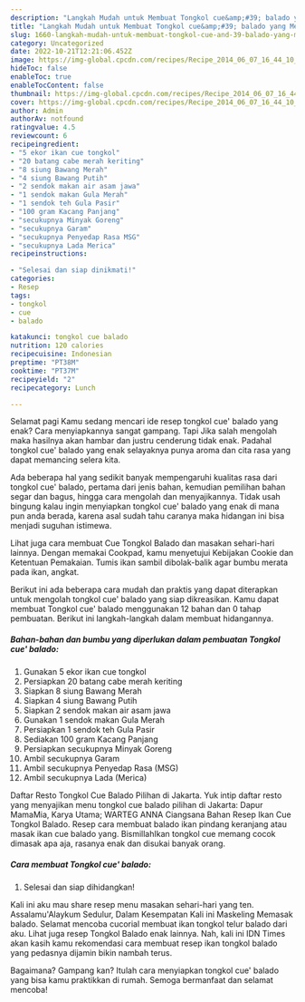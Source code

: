 ```yaml
---
description: "Langkah Mudah untuk Membuat Tongkol cue&amp;#39; balado yang Menggugah Selera, Buat Buka Puasa Lezat Sekali"
title: "Langkah Mudah untuk Membuat Tongkol cue&amp;#39; balado yang Menggugah Selera, Buat Buka Puasa Lezat Sekali"
slug: 1660-langkah-mudah-untuk-membuat-tongkol-cue-and-39-balado-yang-menggugah-selera-buat-buka-puasa-lezat-sekali
category: Uncategorized
date: 2022-10-21T12:21:06.452Z
image: https://img-global.cpcdn.com/recipes/Recipe_2014_06_07_16_44_10_216_6bf2d8/680x482cq70/tongkol-cue-balado-foto-resep-utama.jpg
hideToc: false
enableToc: true
enableTocContent: false
thumbnail: https://img-global.cpcdn.com/recipes/Recipe_2014_06_07_16_44_10_216_6bf2d8/680x482cq70/tongkol-cue-balado-foto-resep-utama.jpg
cover: https://img-global.cpcdn.com/recipes/Recipe_2014_06_07_16_44_10_216_6bf2d8/680x482cq70/tongkol-cue-balado-foto-resep-utama.jpg
author: Admin
authorAv: notfound
ratingvalue: 4.5
reviewcount: 6
recipeingredient:
- "5 ekor ikan cue tongkol"
- "20 batang cabe merah keriting"
- "8 siung Bawang Merah"
- "4 siung Bawang Putih"
- "2 sendok makan air asam jawa"
- "1 sendok makan Gula Merah"
- "1 sendok teh Gula Pasir"
- "100 gram Kacang Panjang"
- "secukupnya Minyak Goreng"
- "secukupnya Garam"
- "secukupnya Penyedap Rasa MSG"
- "secukupnya Lada Merica"
recipeinstructions:

- "Selesai dan siap dinikmati!"
categories:
- Resep
tags:
- tongkol
- cue
- balado

katakunci: tongkol cue balado 
nutrition: 120 calories
recipecuisine: Indonesian
preptime: "PT38M"
cooktime: "PT37M"
recipeyield: "2"
recipecategory: Lunch

---
```



Selamat pagi Kamu sedang mencari ide resep tongkol cue&#39; balado yang enak? Cara menyiapkannya sangat gampang. Tapi Jika salah mengolah maka hasilnya akan hambar dan justru cenderung tidak enak. Padahal tongkol cue&#39; balado yang enak selayaknya punya aroma dan cita rasa yang dapat memancing selera kita.


Ada beberapa hal yang sedikit banyak mempengaruhi kualitas rasa dari tongkol cue&#39; balado, pertama dari jenis bahan, kemudian pemilihan bahan segar dan bagus, hingga cara mengolah dan menyajikannya. Tidak usah bingung kalau ingin menyiapkan tongkol cue&#39; balado yang enak di mana pun anda berada, karena asal sudah tahu caranya maka hidangan ini bisa menjadi suguhan istimewa.

Lihat juga cara membuat Cue Tongkol Balado dan masakan sehari-hari lainnya. Dengan memakai Cookpad, kamu menyetujui Kebijakan Cookie dan Ketentuan Pemakaian. Tumis ikan sambil dibolak-balik agar bumbu merata pada ikan, angkat.


Berikut ini ada beberapa cara mudah dan praktis yang dapat diterapkan untuk mengolah tongkol cue&#39; balado yang siap dikreasikan. Kamu dapat membuat Tongkol cue&#39; balado menggunakan 12 bahan dan 0 tahap pembuatan. Berikut ini langkah-langkah dalam membuat hidangannya.

<!--inarticleads1-->

##### Bahan-bahan dan bumbu yang diperlukan dalam pembuatan Tongkol cue&#39; balado:

1. Gunakan 5 ekor ikan cue tongkol
1. Persiapkan 20 batang cabe merah keriting
1. Siapkan 8 siung Bawang Merah
1. Siapkan 4 siung Bawang Putih
1. Siapkan 2 sendok makan air asam jawa
1. Gunakan 1 sendok makan Gula Merah
1. Persiapkan 1 sendok teh Gula Pasir
1. Sediakan 100 gram Kacang Panjang
1. Persiapkan secukupnya Minyak Goreng
1. Ambil secukupnya Garam
1. Ambil secukupnya Penyedap Rasa (MSG)
1. Ambil secukupnya Lada (Merica)


Daftar Resto Tongkol Cue Balado Pilihan di Jakarta. Yuk intip daftar resto yang menyajikan menu tongkol cue balado pilihan di Jakarta: Dapur MamaMia, Karya Utama; WARTEG ANNA Ciangsana Bahan Resep Ikan Cue Tongkol Balado. Resep cara membuat balado ikan pindang keranjang atau masak ikan cue balado yang. BismillahIkan tongkol cue memang cocok dimasak apa aja, rasanya enak dan disukai banyak orang. 

<!--inarticleads2-->

##### Cara membuat Tongkol cue&#39; balado:


1. Selesai dan siap dihidangkan!

Kali ini aku mau share resep menu masakan sehari-hari yang ten. Assalamu&#39;Alaykum Sedulur, Dalam Kesempatan Kali ini Maskeling Memasak balado. Selamat mencoba cucorial membuat ikan tongkol telur balado dari aku. Lihat juga resep Tongkol Balado enak lainnya. Nah, kali ini IDN Times akan kasih kamu rekomendasi cara membuat resep ikan tongkol balado yang pedasnya dijamin bikin nambah terus. 

Bagaimana? Gampang kan? Itulah cara menyiapkan tongkol cue&#39; balado yang bisa kamu praktikkan di rumah. Semoga bermanfaat dan selamat mencoba!
